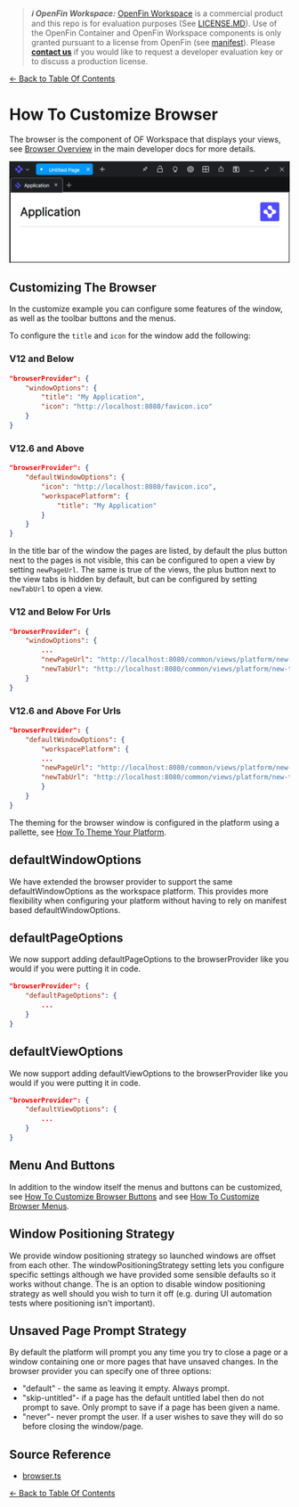 > **_:information_source: OpenFin Workspace:_** [OpenFin Workspace](https://www.openfin.co/workspace/) is a commercial product and this repo is for evaluation purposes (See [LICENSE.MD](../LICENSE.MD)). Use of the OpenFin Container and OpenFin Workspace components is only granted pursuant to a license from OpenFin (see [manifest](../public/manifest.fin.json)). Please [**contact us**](https://www.openfin.co/workspace/poc/) if you would like to request a developer evaluation key or to discuss a production license.

[<- Back to Table Of Contents](../README.md)

# How To Customize Browser

The browser is the component of OF Workspace that displays your views, see [Browser Overview](https://developers.openfin.co/of-docs/docs/browser-sdk-overview) in the main developer docs for more details.

![Browser](./assets/browser-window.png)

## Customizing The Browser

In the customize example you can configure some features of the window, as well as the toolbar buttons and the menus.

To configure the `title` and `icon` for the window add the following:

### V12 and Below

```json
"browserProvider": {
    "windowOptions": {
        "title": "My Application",
        "icon": "http://localhost:8080/favicon.ico"
    }
}
```

### V12.6 and Above

```json
"browserProvider": {
    "defaultWindowOptions": {
        "icon": "http://localhost:8080/favicon.ico",
        "workspacePlatform": {
            "title": "My Application"
        }
    }
}
```

In the title bar of the window the pages are listed, by default the plus button next to the pages is not visible, this can be configured to open a view by setting `newPageUrl`. The same is true of the views, the plus button next to the view tabs is hidden by default, but can be configured by setting `newTabUrl` to open a view.

### V12 and Below For Urls

```json
"browserProvider": {
    "windowOptions": {
        ...
        "newPageUrl": "http://localhost:8080/common/views/platform/new-page.html",
        "newTabUrl": "http://localhost:8080/common/views/platform/new-tab.html"
    }
}
```

### V12.6 and Above For Urls

```json
"browserProvider": {
    "defaultWindowOptions": {
        "workspacePlatform": {
        ...
        "newPageUrl": "http://localhost:8080/common/views/platform/new-page.html",
        "newTabUrl": "http://localhost:8080/common/views/platform/new-tab.html"
        }
    }
}
```

The theming for the browser window is configured in the platform using a pallette, see [How To Theme Your Platform](./how-to-theme-your-platform.md).

## defaultWindowOptions

We have extended the browser provider to support the same defaultWindowOptions as the workspace platform. This provides more flexibility when configuring your platform without having to rely on manifest based defaultWindowOptions.

## defaultPageOptions

We now support adding defaultPageOptions to the browserProvider like you would if you were putting it in code.

```json
"browserProvider": {
    "defaultPageOptions": {
        ...
    }
}
```

## defaultViewOptions

We now support adding defaultViewOptions to the browserProvider like you would if you were putting it in code.

```json
"browserProvider": {
    "defaultViewOptions": {
        ...
    }
}
```

## Menu And Buttons

In addition to the window itself the menus and buttons can be customized, see [How To Customize Browser Buttons](./how-to-customize-browser-buttons.md) and see [How To Customize Browser Menus](./how-to-customize-browser-menus.md).

## Window Positioning Strategy

We provide window positioning strategy so launched windows are offset from each other. The windowPositioningStrategy setting lets you configure specific settings although we have provided some sensible defaults so it works without change. The is an option to disable window positioning strategy as well should you wish to turn it off (e.g. during UI automation tests where positioning isn't important).

## Unsaved Page Prompt Strategy

By default the platform will prompt you any time you try to close a page or a window containing one or more pages that have unsaved changes. In the browser provider you can specify one of three options:

- "default" - the same as leaving it empty. Always prompt.
- "skip-untitled"- if a page has the default untitled label then do not prompt to save. Only prompt to save if a page has been given a name.
- "never"- never prompt the user. If a user wishes to save they will do so before closing the window/page.

## Source Reference

- [browser.ts](../client/src/framework/platform/browser.ts)

[<- Back to Table Of Contents](../README.md)
